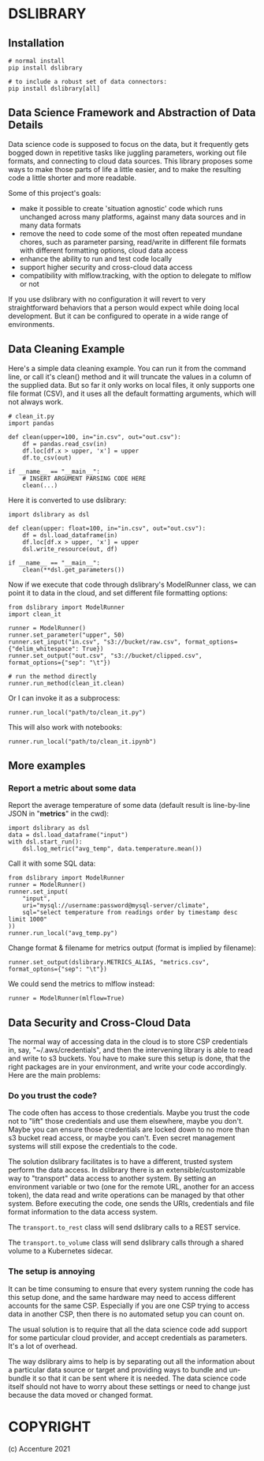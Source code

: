 # DSLIBRARY

## Installation

    # normal install
    pip install dslibrary

    # to include a robust set of data connectors:
    pip install dslibrary[all]

## Data Science Framework and Abstraction of Data Details

Data science code is supposed to focus on the data, but it frequently gets bogged down in repetitive tasks like
juggling parameters, working out file formats, and connecting to cloud data sources.  This library proposes some ways
to make those parts of life a little easier, and to make the resulting code a little shorter and more readable.

Some of this project's goals:
 * make it possible to create 'situation agnostic' code which runs unchanged across many platforms, against many data
   sources and in many data formats
 * remove the need to code some of the most often repeated mundane chores, such as parameter parsing, read/write in
   different file formats with different formatting options, cloud data access
 * enhance the ability to run and test code locally
 * support higher security and cross-cloud data access
 * compatibility with mlflow.tracking, with the option to delegate to mlflow or not

If you use dslibrary with no configuration it will revert to very straightforward behaviors that a person would expect
while doing local development.  But it can be configured to operate in a wide range of environments.


## Data Cleaning Example

Here's a simple data cleaning example.  You can run it from the command line, or call it's clean() method and it
will truncate the values in a column of the supplied data.  But so far it only works on local files, it only supports
one file format (CSV), and it uses all the default formatting arguments, which will not always work.

    # clean_it.py
    import pandas

    def clean(upper=100, in="in.csv", out="out.csv"):
        df = pandas.read_csv(in)
        df.loc[df.x > upper, 'x'] = upper
        df.to_csv(out)

    if __name__ == "__main__":
        # INSERT ARGUMENT PARSING CODE HERE
        clean(...)

Here it is converted to use dslibrary:

    import dslibrary as dsl

    def clean(upper: float=100, in="in.csv", out="out.csv"):
        df = dsl.load_dataframe(in)
        df.loc[df.x > upper, 'x'] = upper
        dsl.write_resource(out, df)

    if __name__ == "__main__":
        clean(**dsl.get_parameters())

Now if we execute that code through dslibrary's ModelRunner class, we can point it to data in the cloud, and set
different file formatting options:

    from dslibrary import ModelRunner
    import clean_it

    runner = ModelRunner()
    runner.set_parameter("upper", 50)
    runner.set_input("in.csv", "s3://bucket/raw.csv", format_options={"delim_whitespace": True})
    runner.set_output("out.csv", "s3://bucket/clipped.csv", format_options={"sep": "\t"})

    # run the method directly
    runner.run_method(clean_it.clean)

Or I can invoke it as a subprocess:

    runner.run_local("path/to/clean_it.py")

This will also work with notebooks:

    runner.run_local("path/to/clean_it.ipynb")


## More examples

### Report a metric about some data

Report the average temperature of some data (default result is line-by-line JSON in "__metrics__" in the cwd):

    import dslibrary as dsl
    data = dsl.load_dataframe("input")
    with dsl.start_run():
        dsl.log_metric("avg_temp", data.temperature.mean())

Call it with some SQL data:

    from dslibrary import ModelRunner
    runner = ModelRunner()
    runner.set_input(
        "input",
        uri="mysql://username:password@mysql-server/climate",
        sql="select temperature from readings order by timestamp desc limit 1000"
    ))
    runner.run_local("avg_temp.py")

Change format & filename for metrics output (format is implied by filename):

    runner.set_output(dslibrary.METRICS_ALIAS, "metrics.csv", format_optons={"sep": "\t"})

We could send the metrics to mlflow instead:

    runner = ModelRunner(mlflow=True)


## Data Security and Cross-Cloud Data

The normal way of accessing data in the cloud is to store CSP credentials in, say, "~/.aws/credentials", and then the
intervening library is able to read and write to s3 buckets.  You have to make sure this setup is done, that the right
packages are in your environment, and write your code accordingly.  Here are the main problems:

### Do you trust the code?

The code often has access to those credentials.  Maybe you trust the code not to "lift" those credentials and use
them elsewhere, maybe you don't.  Maybe you can ensure those credentials are locked down to no more than s3 bucket
read access, or maybe you can't.  Even secret management systems will still expose the credentials to the code.

The solution dslibrary facilitates is to have a different, trusted system perform the data access.  In dslibrary
there is an extensible/customizable way to "transport" data access to another system.  By setting an environment 
variable or two (one for the remote URL, another for an access token), the data read and write operations can be 
managed by that other system.  Before executing the code, one sends the URIs, credentials and file format information 
to the data access system.

The `transport.to_rest` class will send dslibrary calls to a REST service.

The `transport.to_volume` class will send dslibrary calls through a shared volume to a Kubernetes sidecar.

### The setup is annoying

It can be time consuming to ensure that every system running the code has this setup done, and the same hardware may need
to access different accounts for the same CSP.  Especially if you are one CSP trying to access data in another CSP,
then there is no automated setup you can count on.

The usual solution is to require that all the data science code add support for some particular cloud provider,
and accept credentials as parameters.  It's a lot of overhead.

The way dslibrary aims to help is by separating out
all the information about a particular data source or target and providing ways to bundle and un-bundle it so that it
can be sent where it is needed.  The data science code itself should not have to worry about these settings or need
to change just because the data moved or changed format.


# COPYRIGHT

(c) Accenture 2021
